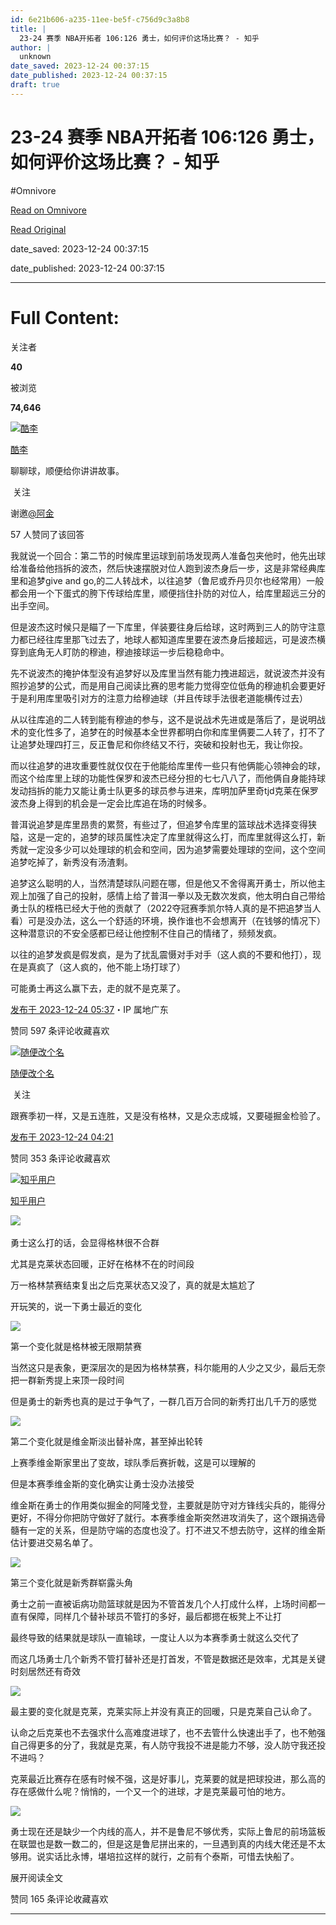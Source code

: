 ```yaml
---
id: 6e21b606-a235-11ee-be5f-c756d9c3a8b8
title: |
  23-24 赛季 NBA开拓者 106:126 勇士，如何评价这场比赛？ - 知乎
author: |
  unknown
date_saved: 2023-12-24 00:37:15
date_published: 2023-12-24 00:37:15
draft: true
---
```


# 23-24 赛季 NBA开拓者 106:126 勇士，如何评价这场比赛？ - 知乎
#Omnivore

[Read on Omnivore](https://omnivore.app/me/23-24-nba-106-126-18c9aea26fe)

[Read Original](https://www.zhihu.com/question/636407894/answer/3336726634)

date_saved: 2023-12-24 00:37:15

date_published: 2023-12-24 00:37:15

--- 

# Full Content: 

关注者

**40**

被浏览

**74,646**

[![酷李](https://proxy-prod.omnivore-image-cache.app/0x0,sEXDDOuIxRKdFx8CeRKep8m9j9DX1DdSWbpIN2i9-MsE/https://picx.zhimg.com/v2-36dc217c73e47cc7c49169329215e8be_l.jpg?source=2c26e567)](https://www.zhihu.com/people/li-li-feng-25)

[酷李](https://www.zhihu.com/people/li-li-feng-25)

聊聊球，顺便给你讲讲故事。

​ 关注

谢邀[@阿金](https://www.zhihu.com/people/wu-jin-ming-93-15)

57 人赞同了该回答

我就说一个回合：第二节的时候库里运球到前场发现两人准备包夹他时，他先出球给准备给他挡拆的波杰，然后快速摆脱对位人跑到波杰身后一步，这是非常经典库里和追梦give and go,的二人转战术，以往追梦（鲁尼或乔丹贝尔也经常用）一般都会用一个下蛋式的胯下传球给库里，顺便挡住扑防的对位人，给库里超远三分的出手空间。

但是波杰这时候只是瞄了一下库里，佯装要往身后给球，这时两到三人的防守注意力都已经往库里那飞过去了，地球人都知道库里要在波杰身后接超远，可是波杰横穿到底角无人盯防的穆迪，穆迪接球运一步后稳稳命中。

先不说波杰的掩护体型没有追梦好以及库里当然有能力拽进超远，就说波杰并没有照抄追梦的公式，而是用自己阅读比赛的思考能力觉得空位低角的穆迪机会要更好于是利用库里吸引对方的注意力给穆迪球（并且传球手法很老道能横传过去）

从以往库追的二人转到能有穆迪的参与，这不是说战术先进或是落后了，是说明战术的变化性多了，追梦在的时候基本全世界都明白你和库里俩要二人转了，打不了让追梦处理四打三，反正鲁尼和你终结又不行，突破和投射也无，我让你投。

而以往追梦的进攻重要性就仅仅在于他能给库里传一些只有他俩能心领神会的球，而这个给库里上球的功能性保罗和波杰已经分担的七七八八了，而他俩自身能持球发动挡拆的能力又能让勇士队更多的球员参与进来，库明加萨里奇tjd克莱在保罗波杰身上得到的机会是一定会比库追在场的时候多。

普洱说追梦是库里昂贵的累赘，有些过了，但追梦令库里的篮球战术选择变得狭隘，这是一定的，追梦的球员属性决定了库里就得这么打，而库里就得这么打，新秀就一定没多少可以处理球的机会和空间，因为追梦需要处理球的空间，这个空间追梦吃掉了，新秀没有汤渣剩。

追梦这么聪明的人，当然清楚球队问题在哪，但是他又不舍得离开勇士，所以他主观上加强了自己的投射，感情上给了普洱一拳以及无数次发疯，他太明白自己带给勇士队的桎梏已经大于他的贡献了（2022夺冠赛季凯尔特人真的是不把追梦当人看）可是没办法，这么一个舒适的环境，换作谁也不会想离开（在钱够的情况下）这种潜意识的不安全感都已经让他控制不住自己的情绪了，频频发疯。

以往的追梦发疯是假发疯，是为了扰乱震慑对手对手（这人疯的不要和他打），现在是真疯了（这人疯的，他不能上场打球了）

可能勇士再这么赢下去，走的就不是克莱了。

[发布于 2023-12-24 05:37](https://www.zhihu.com/question/636407894/answer/3336726634)・IP 属地广东

​赞同 59​​7 条评论​收藏​喜欢

[![随便改个名](https://proxy-prod.omnivore-image-cache.app/0x0,s7iTm1ojulCexj973_mf8cbGGT6lV2TY0g_hh6MnRat8/https://pica.zhimg.com/6238ee12dcd6122efc058b05e523c539_l.jpg?source=1def8aca)](https://www.zhihu.com/people/liu-geng-xin-18)

[随便改个名](https://www.zhihu.com/people/liu-geng-xin-18)

​ 关注

跟赛季初一样，又是五连胜，又是没有格林，又是众志成城，又要碰掘金检验了。

[发布于 2023-12-24 04:21](https://www.zhihu.com/question/636407894/answer/3336663413)

​赞同 35​​3 条评论​收藏​喜欢

[![知乎用户](https://proxy-prod.omnivore-image-cache.app/0x0,sc7PmXdG24zKshppSSWwRDhgKUBWHo-HOvj-adQUYCH4/https://pic1.zhimg.com/v2-abed1a8c04700ba7d72b45195223e0ff_l.jpg?source=1def8aca)](https://www.zhihu.com/people/ecc85e1bbc63e46b74434bcd8fa59401)

[知乎用户](https://www.zhihu.com/people/ecc85e1bbc63e46b74434bcd8fa59401)

​![](https://proxy-prod.omnivore-image-cache.app/0x0,sRpP1H2oa_TfsDLpATwsIt6ipVLRN7HlUZGTch2Ee4JQ/https://picx.zhimg.com/v2-4812630bc27d642f7cafcd6cdeca3d7a.jpg?source=88ceefae)

勇士这么打的话，会显得格林很不合群

尤其是克莱状态回暖，正好在格林不在的时间段

万一格林禁赛结束复出之后克莱状态又没了，真的就是太尴尬了

开玩笑的，说一下勇士最近的变化

![](https://proxy-prod.omnivore-image-cache.app/619x419,sRMYXbbSnC7kZlOoWYIn2S9vwtKfOi5uyCsTt-A8EqDo/https://picx.zhimg.com/50/v2-878d653dbbcaec635473d212e2276d0f_720w.jpg?source=1def8aca)

第一个变化就是格林被无限期禁赛

当然这只是表象，更深层次的是因为格林禁赛，科尔能用的人少之又少，最后无奈把一群新秀提上来顶一段时间

但是勇士的新秀也真的是过于争气了，一群几百万合同的新秀打出几千万的感觉

![](https://proxy-prod.omnivore-image-cache.app/6000x0,s3t2MunOZ8zzuh2_BXPTswVda7WrQUOCZQKEoYdPvGbI/https://pic1.zhimg.com/50/v2-c7be9c84abcc7d03c1f47e7a87a47632_720w.jpg?source=1def8aca)

第二个变化就是维金斯淡出替补席，甚至掉出轮转

上赛季维金斯家里出了变故，球队季后赛折戟，这是可以理解的

但是本赛季维金斯的变化确实让勇士没办法接受

维金斯在勇士的作用类似掘金的阿隆戈登，主要就是防守对方锋线尖兵的，能得分更好，不得分你把防守做好了就行。本赛季维金斯突然进攻消失了，这个跟捐选骨髓有一定的关系，但是防守端的态度也没了。打不进又不想去防守，这样的维金斯估计要进交易名单了。

![](https://proxy-prod.omnivore-image-cache.app/5030x0,sPRC2KZpmB5JQUm-aZLzpyShtbIWnySsXIwf51fZXqaM/https://pic1.zhimg.com/50/v2-86d6ca6b972b9afc171eaa9b1959a639_720w.jpg?source=1def8aca)

第三个变化就是新秀群崭露头角

勇士之前一直被诟病功勋篮球就是因为不管首发几个人打成什么样，上场时间都一直有保障，同样几个替补球员不管打的多好，最后都摁在板凳上不让打

最终导致的结果就是球队一直输球，一度让人以为本赛季勇士就这么交代了

而这几场勇士几个新秀不管打替补还是打首发，不管是数据还是效率，尤其是关键时刻居然还有奇效

![](https://proxy-prod.omnivore-image-cache.app/4295x0,svft2VBG3nnmlmdiI_6zTz3gGxwhgGhsr2h5d1d08lWM/https://pica.zhimg.com/50/v2-e3b5230c552874115ab5f5dc92be8280_720w.jpg?source=1def8aca)

最主要的变化就是克莱，克莱实际上并没有真正的回暖，只是克莱自己认命了。

认命之后克莱也不去强求什么高难度进球了，也不去管什么快速出手了，也不勉强自己得更多的分了，我就是克莱，有人防守我投不进是能力不够，没人防守我还投不进吗？

克莱最近比赛存在感有时候不强，这是好事儿，克莱要的就是把球投进，那么高的存在感做什么呢？悄悄的，一个又一个的进球，才是克莱最可怕的地方。

![](https://proxy-prod.omnivore-image-cache.app/750x0,s8VrhywDYWHhYtR6Nm4_0-9VhDw-55Lq_jsK0zYQqg5c/https://picx.zhimg.com/50/v2-7bdc4870a3973ad172f0d72d6e4c3854_720w.jpg?source=1def8aca)

勇士现在还是缺少一个内线的高人，并不是鲁尼不够优秀，实际上鲁尼的前场篮板在联盟也是数一数二的，但是这是鲁尼拼出来的，一旦遇到真的内线大佬还是不太够用。说实话比永博，堪培拉这样的就行，之前有个泰斯，可惜去快船了。

展开阅读全文​

​赞同 16​​5 条评论​收藏​喜欢

---

